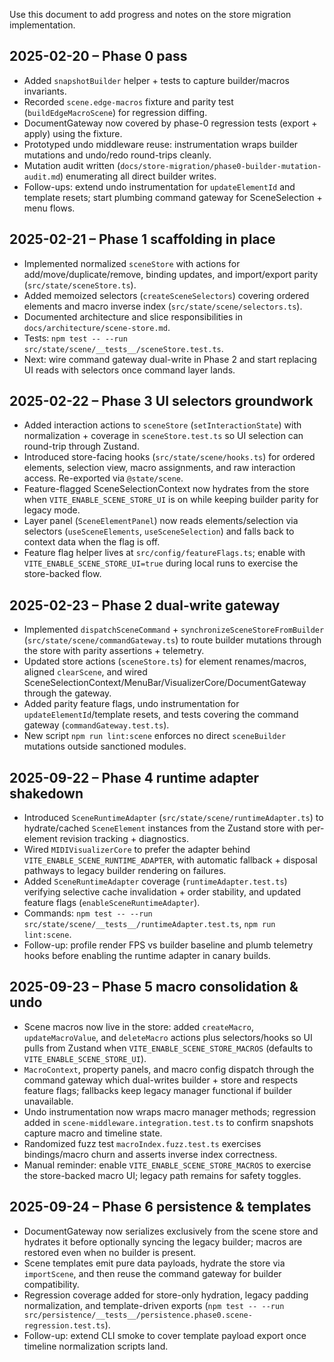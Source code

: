 Use this document to add progress and notes on the store migration implementation.

## 2025-02-20 – Phase 0 pass
- Added `snapshotBuilder` helper + tests to capture builder/macros invariants.
- Recorded `scene.edge-macros` fixture and parity test (`buildEdgeMacroScene`) for regression diffing.
- DocumentGateway now covered by phase-0 regression tests (export + apply) using the fixture.
- Prototyped undo middleware reuse: instrumentation wraps builder mutations and undo/redo round-trips cleanly.
- Mutation audit written (`docs/store-migration/phase0-builder-mutation-audit.md`) enumerating all direct builder writes.
- Follow-ups: extend undo instrumentation for `updateElementId` and template resets; start plumbing command gateway for SceneSelection + menu flows.

## 2025-02-21 – Phase 1 scaffolding in place
- Implemented normalized `sceneStore` with actions for add/move/duplicate/remove, binding updates, and import/export parity (`src/state/sceneStore.ts`).
- Added memoized selectors (`createSceneSelectors`) covering ordered elements and macro inverse index (`src/state/scene/selectors.ts`).
- Documented architecture and slice responsibilities in `docs/architecture/scene-store.md`.
- Tests: `npm test -- --run src/state/scene/__tests__/sceneStore.test.ts`.
- Next: wire command gateway dual-write in Phase 2 and start replacing UI reads with selectors once command layer lands.

## 2025-02-22 – Phase 3 UI selectors groundwork
- Added interaction actions to `sceneStore` (`setInteractionState`) with normalization + coverage in `sceneStore.test.ts` so UI selection can round-trip through Zustand.
- Introduced store-facing hooks (`src/state/scene/hooks.ts`) for ordered elements, selection view, macro assignments, and raw interaction access. Re-exported via `@state/scene`.
- Feature-flagged SceneSelectionContext now hydrates from the store when `VITE_ENABLE_SCENE_STORE_UI` is on while keeping builder parity for legacy mode.
- Layer panel (`SceneElementPanel`) now reads elements/selection via selectors (`useSceneElements`, `useSceneSelection`) and falls back to context data when the flag is off.
- Feature flag helper lives at `src/config/featureFlags.ts`; enable with `VITE_ENABLE_SCENE_STORE_UI=true` during local runs to exercise the store-backed flow.

## 2025-02-23 – Phase 2 dual-write gateway
- Implemented `dispatchSceneCommand` + `synchronizeSceneStoreFromBuilder` (`src/state/scene/commandGateway.ts`) to route builder mutations through the store with parity assertions + telemetry.
- Updated store actions (`sceneStore.ts`) for element renames/macros, aligned `clearScene`, and wired SceneSelectionContext/MenuBar/VisualizerCore/DocumentGateway through the gateway.
- Added parity feature flags, undo instrumentation for `updateElementId`/template resets, and tests covering the command gateway (`commandGateway.test.ts`).
- New script `npm run lint:scene` enforces no direct `sceneBuilder` mutations outside sanctioned modules.

## 2025-09-22 – Phase 4 runtime adapter shakedown
- Introduced `SceneRuntimeAdapter` (`src/state/scene/runtimeAdapter.ts`) to hydrate/cached `SceneElement` instances from the Zustand store with per-element revision tracking + diagnostics.
- Wired `MIDIVisualizerCore` to prefer the adapter behind `VITE_ENABLE_SCENE_RUNTIME_ADAPTER`, with automatic fallback + disposal pathways to legacy builder rendering on failures.
- Added `SceneRuntimeAdapter` coverage (`runtimeAdapter.test.ts`) verifying selective cache invalidation + order stability, and updated feature flags (`enableSceneRuntimeAdapter`).
- Commands: `npm test -- --run src/state/scene/__tests__/runtimeAdapter.test.ts`, `npm run lint:scene`.
- Follow-up: profile render FPS vs builder baseline and plumb telemetry hooks before enabling the runtime adapter in canary builds.

## 2025-09-23 – Phase 5 macro consolidation & undo
- Scene macros now live in the store: added `createMacro`, `updateMacroValue`, and `deleteMacro` actions plus selectors/hooks so UI pulls from Zustand when `VITE_ENABLE_SCENE_STORE_MACROS` (defaults to `VITE_ENABLE_SCENE_STORE_UI`).
- `MacroContext`, property panels, and macro config dispatch through the command gateway which dual-writes builder + store and respects feature flags; fallbacks keep legacy manager functional if builder unavailable.
- Undo instrumentation now wraps macro manager methods; regression added in `scene-middleware.integration.test.ts` to confirm snapshots capture macro and timeline state.
- Randomized fuzz test `macroIndex.fuzz.test.ts` exercises bindings/macro churn and asserts inverse index correctness.
- Manual reminder: enable `VITE_ENABLE_SCENE_STORE_MACROS` to exercise the store-backed macro UI; legacy path remains for safety toggles.

## 2025-09-24 – Phase 6 persistence & templates
- DocumentGateway now serializes exclusively from the scene store and hydrates it before optionally syncing the legacy builder; macros are restored even when no builder is present.
- Scene templates emit pure data payloads, hydrate the store via `importScene`, and then reuse the command gateway for builder compatibility.
- Regression coverage added for store-only hydration, legacy padding normalization, and template-driven exports (`npm test -- --run src/persistence/__tests__/persistence.phase0.scene-regression.test.ts`).
- Follow-up: extend CLI smoke to cover template payload export once timeline normalization scripts land.
